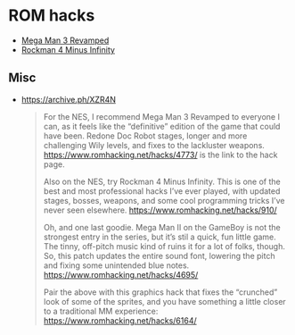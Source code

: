 # ROM hacks

- [Mega Man 3 Revamped](https://romhacking.net/hacks/4773/)
- [Rockman 4 Minus Infinity](https://romhacking.net/hacks/910/)

## Misc

- https://archive.ph/XZR4N

  > For the NES, I recommend Mega Man 3 Revamped to everyone I can, as it feels like the “definitive” edition of the game that could have been. Redone Doc Robot stages, longer and more challenging Wily levels, and fixes to the lackluster weapons. https://www.romhacking.net/hacks/4773/ is the link to the hack page.
  >
  > Also on the NES, try Rockman 4 Minus Infinity. This is one of the best and most professional hacks I’ve ever played, with updated stages, bosses, weapons, and some cool programming tricks I’ve never seen elsewhere. https://www.romhacking.net/hacks/910/
  >
  > Oh, and one last goodie. Mega Man II on the GameBoy is not the strongest entry in the series, but it’s stil a quick, fun little game. The tinny, off-pitch music kind of ruins it for a lot of folks, though. So, this patch updates the entire sound font, lowering the pitch and fixing some unintended blue notes. https://www.romhacking.net/hacks/4695/
  >
  > Pair the above with this graphics hack that fixes the “crunched” look of some of the sprites, and you have something a little closer to a traditional MM experience: https://www.romhacking.net/hacks/6164/
